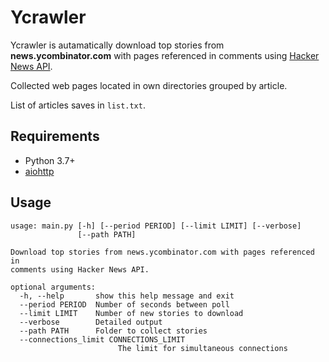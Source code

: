 # Ycrawler
Ycrawler is autamatically download top stories from **news.ycombinator.com** with pages referenced in
comments using [Hacker News API](https://github.com/HackerNews/API).

Collected web pages located in own directories grouped by article.

List of articles saves in ```list.txt```. 

## Requirements
* Python 3.7+
* [aiohttp](https://docs.aiohttp.org/en/stable/)

## Usage
```
usage: main.py [-h] [--period PERIOD] [--limit LIMIT] [--verbose]
               [--path PATH]

Download top stories from news.ycombinator.com with pages referenced in
comments using Hacker News API.

optional arguments:
  -h, --help       show this help message and exit
  --period PERIOD  Number of seconds between poll
  --limit LIMIT    Number of new stories to download
  --verbose        Detailed output
  --path PATH      Folder to collect stories
  --connections_limit CONNECTIONS_LIMIT
                        The limit for simultaneous connections

  ```
